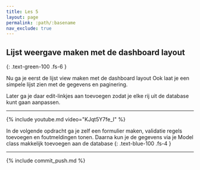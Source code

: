 ```yaml
---
title: Les 5
layout: page
permalink: :path/:basename
nav_exclude: true
---
```


## Lijst weergave maken met de dashboard layout
{: .text-green-100 .fs-6 }

Nu ga je eerst de lijst view maken met de dashboard layout
Ook laat je een simpele lijst zien met de gegevens en paginering.

Later ga je daar edit-linkjes aan toevoegen zodat je elke rij uit de database kunt gaan aanpassen.

---

{% include youtube.md video="KJqt5Y7fe_I" %}

In de volgende opdracht ga je zelf een formulier maken, validatie regels toevoegen en foutmeldingen tonen.
Daarna kun je de gegevens via je Model class makkelijk toevoegen aan de database
{: .text-blue-100 .fs-4 }

---

{% include commit_push.md %}



